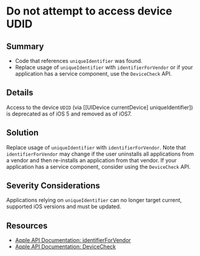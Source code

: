# Do not attempt to access device UDID

## Summary

-   Code that references `uniqueIdentifier` was found.
-   Replace usage of `uniqueIdentifier` with `identifierForVendor` or if your
    application has a service component, use the `DeviceCheck` API.

## Details

Access to the device `UDID` (via [[UIDevice currentDevice] uniqueIdentifier]) is
deprecated as of iOS 5 and removed as of iOS7.

## Solution

Replace usage of `uniqueIdentifier` with `identifierForVendor`. Note that
`identifierForVendor` may change if the user uninstalls all applications from a
vendor and then re-installs an application from that vendor. If your application
has a service component, consider using the `DeviceCheck` API.

## Severity Considerations

Applications relying on `uniqueIdentifier` can no longer target current,
supported iOS versions and must be updated.

## Resources

-   [Apple API Documentation: identifierForVendor](https://developer.apple.com/documentation/uikit/uidevice/1620059-identifierforvendor)
-   [Apple API Documentation: DeviceCheck](https://developer.apple.com/documentation/devicecheck)
